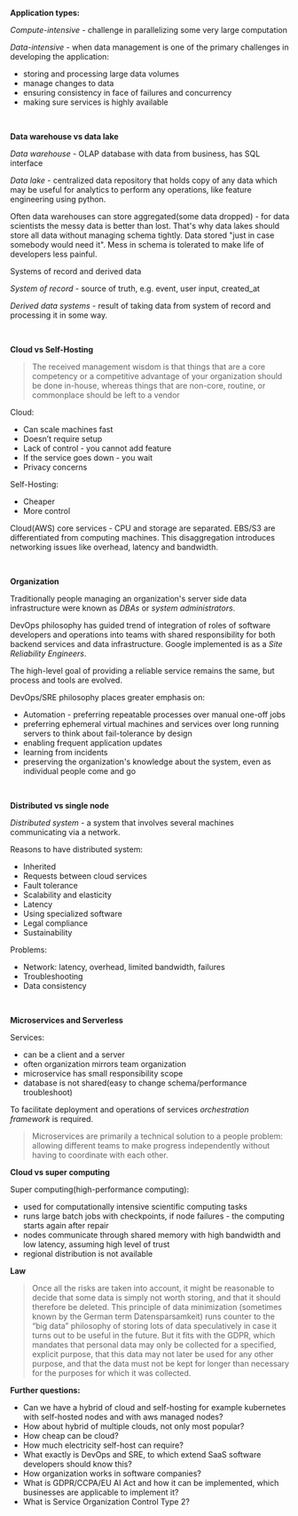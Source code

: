**Application types:**

*Compute-intensive -* challenge in parallelizing some very large computation

*Data-intensive -* when data management is one of the primary challenges in developing the application:

- storing and processing large data volumes
- manage changes to data
- ensuring consistency in face of failures and concurrency
- making sure services is highly available

<br/>

**Data warehouse vs data lake**

*Data warehouse -* OLAP database with data from business, has SQL interface

*Data lake* - centralized data repository that holds copy of any data which may be useful for analytics to perform any operations, like feature engineering using python. 

Often data warehouses can store aggregated(some data dropped) - for data scientists the messy data is better than lost. That's why data lakes should store all data without managing schema tightly. Data stored "just in case somebody would need it". Mess in schema is tolerated to make life of developers less painful.

Systems of record and derived data

*System of record -* source of truth, e.g. event, user input, created_at

*Derived data systems -* result of taking data from system of record and processing it in some way.

<br/>

**Cloud vs Self-Hosting**

> The received management wisdom is that things that are a core competency or a competitive advantage of your organization should be done in-house, whereas things that are non-core, routine, or commonplace should be left to a vendor
> 

Cloud:
- Can scale machines fast
- Doesn’t require setup
- Lack of control - you cannot add feature
- If the service goes down - you wait
- Privacy concerns

Self-Hosting:
- Cheaper
- More control

Cloud(AWS) core services - CPU and storage are separated. EBS/S3 are differentiated from computing machines. This disaggregation introduces networking issues like overhead, latency and bandwidth.

<br/>

**Organization**

Traditionally people managing an organization's server side data infrastructure were known as *DBAs* or *system administrators*.

DevOps philosophy has guided trend of integration of roles of software developers and operations into teams with shared responsibility for both backend services and data infrastructure. Google implemented is as a *Site Reliability Engineers*.

The high-level goal of providing a reliable service remains the same, but process and tools are evolved.

DevOps/SRE philosophy places greater emphasis on:
- Automation - preferring repeatable processes over manual one-off jobs
- preferring ephemeral virtual machines and services over long running servers to think about fail-tolerance by design
- enabling frequent application updates
- learning from incidents
- preserving the organization's knowledge about the system, even as individual people come and go

<br/>

**Distributed vs single node**

*Distributed system* - a system that involves several machines communicating via a network.

Reasons to have distributed system:
- Inherited
- Requests between cloud services
- Fault tolerance
- Scalability and elasticity
- Latency
- Using specialized software
- Legal compliance
- Sustainability

Problems:
- Network: latency, overhead, limited bandwidth, failures
- Troubleshooting
- Data consistency

<br/>

**Microservices and Serverless**

Services:
- can be a client and a server
- often organization mirrors team organization
- microservice has small responsibility scope
- database is not shared(easy to change schema/performance troubleshoot)

To facilitate deployment and operations of services *orchestration framework* is required.


> Microservices are primarily a technical solution to a people problem: allowing different teams to make progress independently without having to coordinate with each other. 

**Cloud vs super computing**

Super computing(high-performance computing):
- used for computationally intensive scientific computing tasks
- runs large batch jobs with checkpoints, if node failures - the computing starts again after repair
- nodes communicate through shared memory with high bandwidth and low latency, assuming high level of trust
- regional distribution is not available


**Law**

> Once all the risks are taken into account, it might be reasonable to decide that some data is simply not worth storing, and that it should therefore be deleted. This principle of data minimization (sometimes known by the German term Datensparsamkeit) runs counter to the “big data” philosophy of storing lots of data speculatively in case it turns out to be useful in the future. But it fits with the GDPR, which mandates that personal data may only be collected for a specified, explicit purpose, that this data may not later be used for any other purpose, and that the data must not be kept for longer than necessary for the purposes for which it was collected.



**Further questions:**
- Can we have a hybrid of cloud and self-hosting for example kubernetes with self-hosted nodes and with aws managed nodes?
- How about hybrid of multiple clouds, not only most popular?
- How cheap can be cloud? 
- How much electricity self-host can require?
- What exactly is DevOps and SRE, to which extend SaaS software developers should know this?
- How organization works in software companies?
- What is GDPR/CCPA/EU AI Act and how it can be implemented, which businesses are applicable to implement it?
- What is Service Organization Control Type 2?